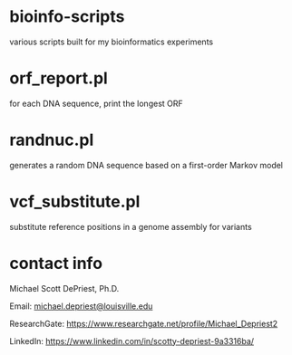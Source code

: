 # bioinfo-scripts
various scripts built for my bioinformatics experiments

# orf_report.pl
for each DNA sequence, print the longest ORF

# randnuc.pl
generates a random DNA sequence based on a first-order Markov model

# vcf_substitute.pl
substitute reference positions in a genome assembly for variants

# contact info
Michael Scott DePriest, Ph.D.

Email: michael.depriest@louisville.edu

ResearchGate: https://www.researchgate.net/profile/Michael_Depriest2

LinkedIn: https://www.linkedin.com/in/scotty-depriest-9a3316ba/
